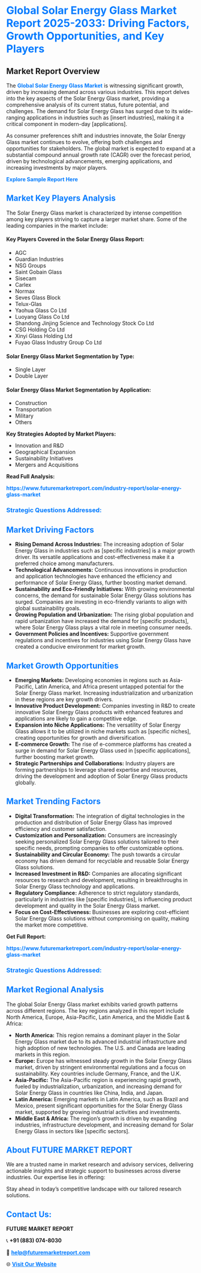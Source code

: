 <h1 style="color: #007BFF;">Global Solar Energy Glass Market Report 2025-2033: Driving Factors, Growth Opportunities, and Key Players</h1>

<section id="overview">
<h2>Market Report Overview</h2>
<p>The <a href="https://www.futuremarketreport.com/industry-report/solar-energy-glass-market" style="color: #007BFF; text-decoration: none;"><strong>Global Solar Energy Glass Market</strong></a> is witnessing significant growth, driven by increasing demand across various industries. This report delves into the key aspects of the Solar Energy Glass market, providing a comprehensive analysis of its current status, future potential, and challenges. The demand for Solar Energy Glass has surged due to its wide-ranging applications in industries such as [insert industries], making it a critical component in modern-day [applications].</p>
<p>As consumer preferences shift and industries innovate, the Solar Energy Glass market continues to evolve, offering both challenges and opportunities for stakeholders. The global market is expected to expand at a substantial compound annual growth rate (CAGR) over the forecast period, driven by technological advancements, emerging applications, and increasing investments by major players.</p>
</section>

<section id="overview">
<p><a href="https://www.futuremarketreport.com/request-sample/reportId=97945" style="color: #007BFF; text-decoration: none;"><strong>Explore Sample Report Here</strong></a></p>
</section>

<section id="key-players">
<h2 style="color: #007BFF;">Market Key Players Analysis</h2>
<p>The Solar Energy Glass market is characterized by intense competition among key players striving to capture a larger market share. Some of the leading companies in the market include:</p>
<h4>Key Players Covered in the Solar Energy Glass Report:</h4>
<ul><li>AGC</li><li>Guardian Industries</li><li>NSG Groups</li><li>Saint Gobain Glass</li><li>Sisecam</li><li>Carlex</li><li>Normax</li><li>Seves Glass Block</li><li>Telux-Glas</li><li>Yaohua Glass Co Ltd</li><li>Luoyang Glass Co Ltd</li><li>Shandong Jinjing Science and Technology Stock Co Ltd</li><li>CSG Holding Co Ltd</li><li>Xinyi Glass Holding Ltd</li><li>Fuyao Glass Industry Group Co Ltd</li></ul>
<h4>Solar Energy Glass Market Segmentation by Type:</h4>
<ul><li>Single Layer</li><li>Double Layer</li></ul>

<h4>Solar Energy Glass Market Segmentation by Application:</h4>
<ul><li>Construction</li><li>Transportation</li><li>Military</li><li>Others</li></ul>
<p><strong>Key Strategies Adopted by Market Players:</strong></p>
<ul>
<li>Innovation and R&D</li>
<li>Geographical Expansion</li>
<li>Sustainability Initiatives</li>
<li>Mergers and Acquisitions</li>
</ul>
</section>

<section>
<p><strong>Read Full Analysis: </strong></p><a href="https://www.futuremarketreport.com/industry-report/solar-energy-glass-market" style="color: #007BFF; text-decoration: none;"><strong>https://www.futuremarketreport.com/industry-report/solar-energy-glass-market</strong></a>
<h3 style="color: #007BFF;">Strategic Questions Addressed:</h3>
</section>

<section id="driving-factors">
<h2 style="color: #007BFF;">Market Driving Factors</h2>
<ul>
<li><strong>Rising Demand Across Industries:</strong> The increasing adoption of Solar Energy Glass in industries such as [specific industries] is a major growth driver. Its versatile applications and cost-effectiveness make it a preferred choice among manufacturers.</li>
<li><strong>Technological Advancements:</strong> Continuous innovations in production and application technologies have enhanced the efficiency and performance of Solar Energy Glass, further boosting market demand.</li>
<li><strong>Sustainability and Eco-Friendly Initiatives:</strong> With growing environmental concerns, the demand for sustainable Solar Energy Glass solutions has surged. Companies are investing in eco-friendly variants to align with global sustainability goals.</li>
<li><strong>Growing Population and Urbanization:</strong> The rising global population and rapid urbanization have increased the demand for [specific products], where Solar Energy Glass plays a vital role in meeting consumer needs.</li>
<li><strong>Government Policies and Incentives:</strong> Supportive government regulations and incentives for industries using Solar Energy Glass have created a conducive environment for market growth.</li>
</ul>
</section>

<section id="growth-opportunities">
<h2 style="color: #007BFF;">Market Growth Opportunities</h2>
<ul>
<li><strong>Emerging Markets:</strong> Developing economies in regions such as Asia-Pacific, Latin America, and Africa present untapped potential for the Solar Energy Glass market. Increasing industrialization and urbanization in these regions are key growth drivers.</li>
<li><strong>Innovative Product Development:</strong> Companies investing in R&D to create innovative Solar Energy Glass products with enhanced features and applications are likely to gain a competitive edge.</li>
<li><strong>Expansion into Niche Applications:</strong> The versatility of Solar Energy Glass allows it to be utilized in niche markets such as [specific niches], creating opportunities for growth and diversification.</li>
<li><strong>E-commerce Growth:</strong> The rise of e-commerce platforms has created a surge in demand for Solar Energy Glass used in [specific applications], further boosting market growth.</li>
<li><strong>Strategic Partnerships and Collaborations:</strong> Industry players are forming partnerships to leverage shared expertise and resources, driving the development and adoption of Solar Energy Glass products globally.</li>
</ul>
</section>

<section id="trending-factors">
<h2 style="color: #007BFF;">Market Trending Factors</h2>
<ul>
<li><strong>Digital Transformation:</strong> The integration of digital technologies in the production and distribution of Solar Energy Glass has improved efficiency and customer satisfaction.</li>
<li><strong>Customization and Personalization:</strong> Consumers are increasingly seeking personalized Solar Energy Glass solutions tailored to their specific needs, prompting companies to offer customizable options.</li>
<li><strong>Sustainability and Circular Economy:</strong> The push towards a circular economy has driven demand for recyclable and reusable Solar Energy Glass solutions.</li>
<li><strong>Increased Investment in R&D:</strong> Companies are allocating significant resources to research and development, resulting in breakthroughs in Solar Energy Glass technology and applications.</li>
<li><strong>Regulatory Compliance:</strong> Adherence to strict regulatory standards, particularly in industries like [specific industries], is influencing product development and quality in the Solar Energy Glass market.</li>
<li><strong>Focus on Cost-Effectiveness:</strong> Businesses are exploring cost-efficient Solar Energy Glass solutions without compromising on quality, making the market more competitive.</li>
</ul>
</section>

<section>
<p><strong>Get Full Report: </strong></p><a href="https://www.futuremarketreport.com/industry-report/solar-energy-glass-market" style="color: #007BFF; text-decoration: none;"><strong>https://www.futuremarketreport.com/industry-report/solar-energy-glass-market</strong></a>
<h3 style="color: #007BFF;">Strategic Questions Addressed:</h3>
</section>


<section id="regional-analysis">
<h2 style="color: #007BFF;">Market Regional Analysis</h2>
<p>The global Solar Energy Glass market exhibits varied growth patterns across different regions. The key regions analyzed in this report include North America, Europe, Asia-Pacific, Latin America, and the Middle East & Africa:</p>
<ul>
<li><strong>North America:</strong> This region remains a dominant player in the Solar Energy Glass market due to its advanced industrial infrastructure and high adoption of new technologies. The U.S. and Canada are leading markets in this region.</li>
<li><strong>Europe:</strong> Europe has witnessed steady growth in the Solar Energy Glass market, driven by stringent environmental regulations and a focus on sustainability. Key countries include Germany, France, and the U.K.</li>
<li><strong>Asia-Pacific:</strong> The Asia-Pacific region is experiencing rapid growth, fueled by industrialization, urbanization, and increasing demand for Solar Energy Glass in countries like China, India, and Japan.</li>
<li><strong>Latin America:</strong> Emerging markets in Latin America, such as Brazil and Mexico, present significant opportunities for the Solar Energy Glass market, supported by growing industrial activities and investments.</li>
<li><strong>Middle East & Africa:</strong> The region’s growth is driven by expanding industries, infrastructure development, and increasing demand for Solar Energy Glass in sectors like [specific sectors].</li>
</ul>
</section>

<footer>
<h2 style="color: #007BFF;">About FUTURE MARKET REPORT</h2>
<p>We are a trusted name in market research and advisory services, delivering actionable insights and strategic support to businesses across diverse industries. Our expertise lies in offering:</p>

<p>Stay ahead in today’s competitive landscape with our tailored research solutions.</p>

<h2 style="color: #007BFF;">Contact Us:</h2>
<p><strong>FUTURE MARKET REPORT</strong></p>
<p>📞 <strong>+91 (883) 074-8030</strong></p>
<p>📧 <strong><a href="mailto:help@futuremarketreport.com" style="color: #007BFF;">help@futuremarketreport.com</a></strong></p>
<p>🌐 <strong><a href="https://www.futuremarketreport.com/" style="color: #007BFF;">Visit Our Website</a></strong></p>
</footer>